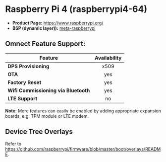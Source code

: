 # Raspberry Pi 4 (raspberrypi4-64)

- **Product Page:** https://www.raspberrypi.org/
- **BSP (dynamic layer)):** [meta-raspberrypi](https://github.com/agherzan/meta-raspberrypi.git)

## Omnect Feature Support:

| Feature | Availability |
| ------------------------------------ | :-------------: |
| **DPS Provisioning**                 | x509            |
| **OTA**                              | yes             |
| **Factory Reset**                    | yes             |
| **Wifi Commissioning via Bluetooth** | yes             |
| **LTE Support**                      | no              |

**Note:** More features can easily be enabled by adding appropriate expansion boards, e.g. TPM module or LTE modem.

## Device Tree Overlays

Refer to https://github.com/raspberrypi/firmware/blob/master/boot/overlays/README.
